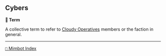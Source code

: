 ## Cybers

**📑 Term**

A collective term to refer to [Cloudy Operatives](<https://zeithalt.github.io/r/cloudy_operatives.html>) members or the faction in general.

-----
[`📑` Mimbot Index](<https://zeithalt.github.io/r/#7b30>)
<!---
keywords: ci
aliases:
-->